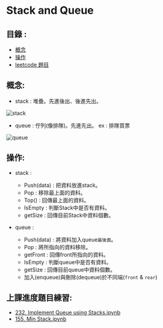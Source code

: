 Stack and Queue
=====

目錄 : 
-----
* [概念](#概念)
* [操作](#操作)
* [leetcode 題目](#上課進度題目練習)

概念:
------
* stack : 堆疊。先進後出、後進先出。

![stack](https://encrypted-tbn0.gstatic.com/images?q=tbn:ANd9GcQq45ntfQnizS_ZROJUuf9EVM7FgJdZFwd2KvDscSkrOFbWuTprkQ)
* queue : 佇列(像排隊)。先進先出。 ex : 排隊買票

![queue](https://www.101computing.net/wp/wp-content/uploads/queue-diagram.png)

操作:
----
* stack : 
  * Push(data) : 把資料放進stack。
  * Pop : 移除最上面的資料。
  * Top() : 回傳最上面的資料。
  * IsEmpty : 判斷Stack中是否有資料。
  * getSize : 回傳目前Stack中資料個數。
 
* queue :
  * Push(data) : 將資料加入queue`最後面`。
  * Pop : 將所指向的資料移除。
  * getFront : 回傳front所指向的資料。
  * IsEmpty : 判斷queue中是否有資料。
  * getSize : 回傳目前queue中資料個數。
  * 加入(enqueue)與刪除(dequeue)於不同端(`front` & `rear`)






上課進度題目練習:
-----
* [232. Implement Queue using Stacks.ipynb](https://github.com/imucici/my-learning-note/blob/master/LeetCode/week4/232.%20Implement%20Queue%20using%20Stacks.ipynb)
* [155. Min Stack.ipynb](https://github.com/imucici/my-learning-note/blob/master/LeetCode/week4/155.%20Min%20Stack.ipynb)
